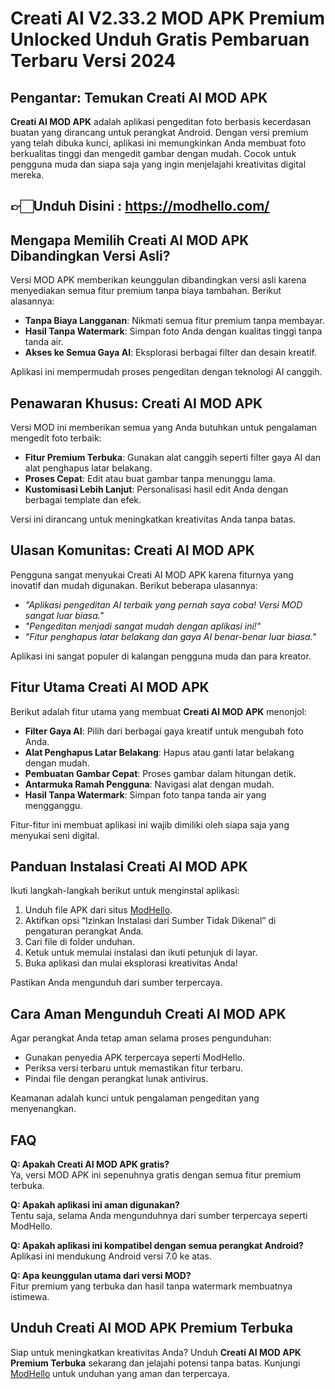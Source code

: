 # Creati AI V2.33.2 MOD APK Premium Unlocked Unduh Gratis Pembaruan Terbaru Versi 2024

## Pengantar: Temukan Creati AI MOD APK

**Creati AI MOD APK** adalah aplikasi pengeditan foto berbasis kecerdasan buatan yang dirancang untuk perangkat Android. Dengan versi premium yang telah dibuka kunci, aplikasi ini memungkinkan Anda membuat foto berkualitas tinggi dan mengedit gambar dengan mudah. Cocok untuk pengguna muda dan siapa saja yang ingin menjelajahi kreativitas digital mereka.


## 👉🏻Unduh Disini : https://modhello.com/

## Mengapa Memilih Creati AI MOD APK Dibandingkan Versi Asli?

Versi MOD APK memberikan keunggulan dibandingkan versi asli karena menyediakan semua fitur premium tanpa biaya tambahan. Berikut alasannya:

- **Tanpa Biaya Langganan**: Nikmati semua fitur premium tanpa membayar.
- **Hasil Tanpa Watermark**: Simpan foto Anda dengan kualitas tinggi tanpa tanda air.
- **Akses ke Semua Gaya AI**: Eksplorasi berbagai filter dan desain kreatif.

Aplikasi ini mempermudah proses pengeditan dengan teknologi AI canggih.

## Penawaran Khusus: Creati AI MOD APK

Versi MOD ini memberikan semua yang Anda butuhkan untuk pengalaman mengedit foto terbaik:

- **Fitur Premium Terbuka**: Gunakan alat canggih seperti filter gaya AI dan alat penghapus latar belakang.
- **Proses Cepat**: Edit atau buat gambar tanpa menunggu lama.
- **Kustomisasi Lebih Lanjut**: Personalisasi hasil edit Anda dengan berbagai template dan efek.

Versi ini dirancang untuk meningkatkan kreativitas Anda tanpa batas.

## Ulasan Komunitas: Creati AI MOD APK

Pengguna sangat menyukai Creati AI MOD APK karena fiturnya yang inovatif dan mudah digunakan. Berikut beberapa ulasannya:

- *"Aplikasi pengeditan AI terbaik yang pernah saya coba! Versi MOD sangat luar biasa."*
- *"Pengeditan menjadi sangat mudah dengan aplikasi ini!"*
- *"Fitur penghapus latar belakang dan gaya AI benar-benar luar biasa."*

Aplikasi ini sangat populer di kalangan pengguna muda dan para kreator.

## Fitur Utama Creati AI MOD APK

Berikut adalah fitur utama yang membuat **Creati AI MOD APK** menonjol:

- **Filter Gaya AI**: Pilih dari berbagai gaya kreatif untuk mengubah foto Anda.
- **Alat Penghapus Latar Belakang**: Hapus atau ganti latar belakang dengan mudah.
- **Pembuatan Gambar Cepat**: Proses gambar dalam hitungan detik.
- **Antarmuka Ramah Pengguna**: Navigasi alat dengan mudah.
- **Hasil Tanpa Watermark**: Simpan foto tanpa tanda air yang mengganggu.

Fitur-fitur ini membuat aplikasi ini wajib dimiliki oleh siapa saja yang menyukai seni digital.

## Panduan Instalasi Creati AI MOD APK

Ikuti langkah-langkah berikut untuk menginstal aplikasi:

1. Unduh file APK dari situs [ModHello](#).
2. Aktifkan opsi “Izinkan Instalasi dari Sumber Tidak Dikenal” di pengaturan perangkat Anda.
3. Cari file di folder unduhan.
4. Ketuk untuk memulai instalasi dan ikuti petunjuk di layar.
5. Buka aplikasi dan mulai eksplorasi kreativitas Anda!

Pastikan Anda mengunduh dari sumber terpercaya.

## Cara Aman Mengunduh Creati AI MOD APK

Agar perangkat Anda tetap aman selama proses pengunduhan:

- Gunakan penyedia APK terpercaya seperti ModHello.
- Periksa versi terbaru untuk memastikan fitur terbaru.
- Pindai file dengan perangkat lunak antivirus.

Keamanan adalah kunci untuk pengalaman pengeditan yang menyenangkan.

## FAQ

**Q: Apakah Creati AI MOD APK gratis?**  
Ya, versi MOD APK ini sepenuhnya gratis dengan semua fitur premium terbuka.

**Q: Apakah aplikasi ini aman digunakan?**  
Tentu saja, selama Anda mengunduhnya dari sumber terpercaya seperti ModHello.

**Q: Apakah aplikasi ini kompatibel dengan semua perangkat Android?**  
Aplikasi ini mendukung Android versi 7.0 ke atas.

**Q: Apa keunggulan utama dari versi MOD?**  
Fitur premium yang terbuka dan hasil tanpa watermark membuatnya istimewa.

## Unduh Creati AI MOD APK Premium Terbuka

Siap untuk meningkatkan kreativitas Anda? Unduh **Creati AI MOD APK Premium Terbuka** sekarang dan jelajahi potensi tanpa batas. Kunjungi [ModHello](#) untuk unduhan yang aman dan terpercaya.

